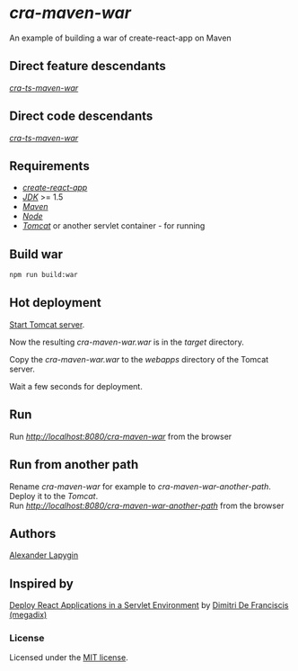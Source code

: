 # *cra-maven-war*

An example of building a war of create-react-app on Maven

## Direct feature descendants

[*cra-ts-maven-war*](https://github.com/softspider/cra-ts-maven-war)

## Direct code descendants

[*cra-ts-maven-war*](https://github.com/softspider/cra-ts-maven-war)

## Requirements

* [*create-react-app*](https://facebook.github.io/create-react-app/)
* [*JDK*](https://java.com/ru/download/) >= 1.5
* [*Maven*](https://maven.apache.org/)
* [*Node*](https://nodejs.org/en/download/package-manager/)
* [*Tomcat*](http://tomcat.apache.org/) or another servlet container - for running

## Build war

```sh
npm run build:war
```


## Hot deployment

[Start Tomcat server](https://www.webucator.com/how-to/how-start-stop-apache-tomcat-from-the-command-line-windows.cfm).
  
Now the resulting *cra-maven-war.war* is in the *target* directory.
  
Copy the *cra-maven-war.war* to the *webapps* directory of the Tomcat server.

Wait a few seconds for deployment.

## Run

Run [*http://localhost:8080/cra-maven-war*](http://localhost:8080/cra-maven-war) from the browser

## Run from another path

Rename *cra-maven-war* for example to *cra-maven-war-another-path*.  
Deploy it to the *Tomcat*.  
Run [*http://localhost:8080/cra-maven-war-another-path*](http://localhost:8080/cra-maven-war-another-path) from the browser



## Authors

[Alexander Lapygin](https://github.com/AlexanderLapygin)

## Inspired by

[Deploy React Applications in a Servlet Environment](https://www.megadix.it/blog/create-react-app-servlet/) by
[Dimitri De Franciscis (megadix)](https://github.com/megadix)

### License

Licensed under the [MIT license](./LICENSE). 

